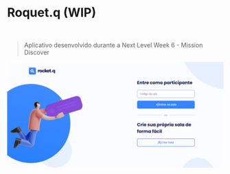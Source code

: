 # Roquet.q (WIP)

<br>

> Aplicativo desenvolvido durante a Next Level Week 6 - Mission Discover

![main](/.files/Screenshot_26.png)

<br>


